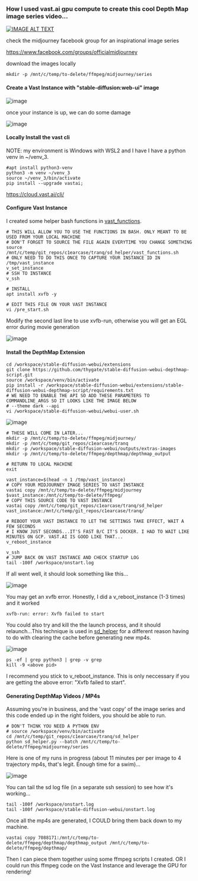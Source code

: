 ### How I used vast.ai gpu compute to create this cool Depth Map image series video...

[![IMAGE ALT TEXT](http://img.youtube.com/vi/d6lvI_BAFOI/0.jpg)](http://www.youtube.com/watch?v=d6lvI_BAFOI "Future Earth")


check the midjourney facebook group for an inspirational image series

https://www.facebook.com/groups/officialmidjourney

download the images locally
```
mkdir -p /mnt/c/temp/to-delete/ffmpeg/midjourney/series
```

#### Create a Vast Instance with "stable-diffusion:web-ui" image

![image](https://github.com/c1earcase/tranq/assets/142124533/fda04e59-46db-47ce-bd08-b66fe098553c)

once your instance is up, we can do some damage

![image](https://github.com/c1earcase/tranq/assets/142124533/32f30205-d1e0-4d16-90f9-efd6105dbef4)

#### Locally Install the vast cli

NOTE: my environment is Windows with WSL2 and I have I have a python venv in ~/venv_3.

```
#apt install python3-venv
python3 -m venv ~/venv_3
source ~/venv_3/bin/activate
pip install --upgrade vastai;
```

https://cloud.vast.ai/cli/

#### Configure Vast Instance

I created some helper bash functions in [vast_functions](vast_functions.sh).

```
# THIS WILL ALLOW YOU TO USE THE FUNCTIONS IN BASH. ONLY MEANT TO BE USED FROM YOUR LOCAL MACHINE
# DON'T FORGET TO SOURCE THE FILE AGAIN EVERYTIME YOU CHANGE SOMETHING
source /mnt/c/temp/git_repos/c1earcase/tranq/sd_helper/vast_functions.sh
# ONLY NEED TO DO THIS ONCE TO CAPTURE YOUR INSTANCE ID IN /tmp/vast_instance
v_set_instance
# SSH TO INSTANCE
v_ssh

# INSTALL
apt install xvfb -y

# EDIT THIS FILE ON YOUR VAST INSTANCE
vi /pre_start.sh
```

Modify the second last line to use xvfb-run, otherwise you will get an EGL error during movie generation

![image](https://github.com/c1earcase/tranq/assets/142124533/02e52632-9520-4b0f-97c4-53b881a496bf)

#### Install the DepthMap Extension

```
cd /workspace/stable-diffusion-webui/extensions
git clone https://github.com/thygate/stable-diffusion-webui-depthmap-script.git
source /workspace/venv/bin/activate
pip install -r /workspace/stable-diffusion-webui/extensions/stable-diffusion-webui-depthmap-script/requirements.txt
# WE NEED TO ENABLE THE API SO ADD THESE PARAMETERS TO COMMANDLINE_ARGS SO IT LOOKS LIKE THE IMAGE BELOW
# --theme dark --api
vi /workspace/stable-diffusion-webui/webui-user.sh
```

![image](https://github.com/c1earcase/tranq/assets/142124533/898d8946-880e-4874-98e9-fd4e46352753)

```
# THESE WILL COME IN LATER...
mkdir -p /mnt/c/temp/to-delete/ffmpeg/midjourney/
mkdir -p /mnt/c/temp/git_repos/c1earcase/tranq
mkdir -p /workspace/stable-diffusion-webui/outputs/extras-images
mkdir -p /mnt/c/temp/to-delete/ffmpeg/depthmap/depthmap_output

# RETURN TO LOCAL MACHINE
exit

vast_instance=$(head -n 1 /tmp/vast_instance)
# COPY YOUR MIDJOURNEY IMAGE SERIES TO VAST INSTANCE
vastai copy /mnt/c/temp/to-delete/ffmpeg/midjourney $vast_instance:/mnt/c/temp/to-delete/ffmpeg/
# COPY THIS SOURCE CODE TO VAST INSTANCE
vastai copy /mnt/c/temp/git_repos/c1earcase/tranq/sd_helper vast_instance:/mnt/c/temp/git_repos/c1earcase/tranq/
```

```
# REBOOT YOUR VAST INSTANCE TO LET THE SETTINGS TAKE EFFECT, WAIT A FEW SECONDS
# I KNOW JUST SECONDS...IT'S FAST B/C IT'S DOCKER. I HAD TO WAIT LIKE MINUTES ON GCP. VAST.AI IS GOOD LIKE THAT...
v_reboot_instance

v_ssh
# JUMP BACK ON VAST INSTANCE AND CHECK STARTUP LOG
tail -100f /workspace/onstart.log
```

If all went well, it should look something like this...

![image](https://github.com/c1earcase/tranq/assets/142124533/d865f1d7-77be-4367-9e7d-3598e4792d44)

You may get an xvfb error. Honestly, I did a v_reboot_instance (1-3 times) and it worked

```
xvfb-run: error: Xvfb failed to start
```

You could also try and kill the the launch process, and it should relaunch...This technique is used in [sd_helper](sd_helper.py) for a different reason having to do with clearing the cache before generating new mp4s. 

![image](https://github.com/c1earcase/tranq/assets/142124533/02a1ecb9-1bc5-4d9b-a481-e58f4bc5fe7c)

```
ps -ef | grep python3 | grep -v grep
kill -9 <above pid>
```

I recommend you stick to v_reboot_instance. This is only neccessary if you are getting the above error: "Xvfb failed to start".

#### Generating DepthMap Videos / MP4s

Assuming you're in business, and the 'vast copy' of the image series and this code ended up in the right folders, you should be able to run.

```
# DON'T THINK YOU NEED A PYTHON ENV
# source /workspace/venv/bin/activate
cd /mnt/c/temp/git_repos/c1earcase/tranq/sd_helper
python sd_helper.py --batch /mnt/c/temp/to-delete/ffmpeg/midjourney/series
```

Here is one of my runs in progress (about 11 minutes per per image to 4 trajectory mp4s, that's legit. Enough time for a swim)...

![image](https://github.com/c1earcase/tranq/assets/142124533/2c470236-81e5-43b8-bdba-89d7e47dd3fa)

You can tail the sd log file (in a separate ssh session) to see how it's working...

```
tail -100f /workspace/onstart.log
tail -100f /workspace/stable-diffusion-webui/onstart.log
```

Once all the mp4s are generated, I COULD bring them back down to my machine.

```
vastai copy 7088171:/mnt/c/temp/to-delete/ffmpeg/depthmap/depthmap_output /mnt/c/temp/to-delete/ffmpeg/depthmap/
```

Then I can piece them together using some ffmpeg scripts I created. OR I could run this ffmpeg code on the Vast Instance and leverage the GPU for rendering!
